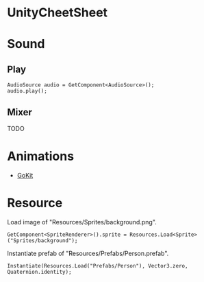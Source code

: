 # UnityCheetSheet 

# Sound

## Play

```
AudioSource audio = GetComponent<AudioSource>();
audio.play();
```

## Mixer

TODO

# Animations

- [GoKit](http://qiita.com/kamayuki_fs/items/928823800a38a9dbb601)

# Resource

Load image of "Resources/Sprites/background.png".

```
GetComponent<SpriteRenderer>().sprite = Resources.Load<Sprite>("Sprites/background");
```

Instantiate prefab of "Resources/Prefabs/Person.prefab".

```
Instantiate(Resources.Load("Prefabs/Person"), Vector3.zero, Quaternion.identity);
```

